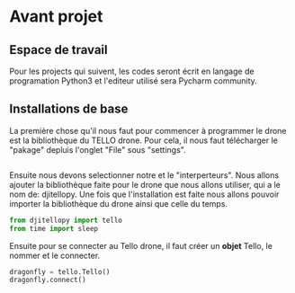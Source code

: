 # Avant projet

## Espace de travail

Pour les projects qui suivent, les codes seront écrit en langage de programation Python3 et l'editeur utilisé sera Pycharm community.

## Installations de base

La première chose qu'il nous faut pour commencer à programmer le drone est la bibliothèque du TELLO drone. Pour cela, il nous faut télécharger le "pakage" depluis l'onglet "File" sous "settings".

```{figure} figures/image 1.JPG

```
Ensuite nous devons selectionner notre et le "interperteurs". Nous allons ajouter la bibliothèque faite pour le drone que nous allons utiliser, qui a le nom de: djitellopy.
Une fois que l'installation est faite nous allons pouvoir importer la bibliothèque du drone ainsi que celle du temps.

```python
from djitellopy import tello
from time import sleep
```
Ensuite pour se connecter au Tello drone, il faut créer un **objet** Tello, le nommer et le connecter.

```python
dragonfly = tello.Tello()
dragonfly.connect()
```
